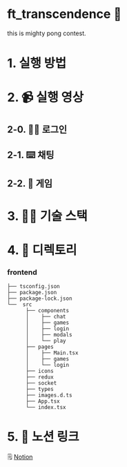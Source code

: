# ft_transcendence 🏓
this is  mighty pong contest.

# 1. 실행 방법
# 2. 📹 실행 영상
## 2-0. 🧑‍💻 로그인
## 2-1. ⌨️ 채팅
## 2-2. 🏓 게임
# 3. 🕵️‍♀️ 기술 스택
# 4. 📁 디렉토리

### frontend

```
├── tsconfig.json
├── package.json
├── package-lock.json
└──  src
      ├── components
      │    ├── chat
      │    ├── games
      │    ├── login
      │    ├── modals
      │    └── play
      ├── pages
      │    ├── Main.tsx
      │    ├── games
      │    └── login
      ├── icons
      ├── redux
      ├── socket
      ├── types
      ├── images.d.ts
      ├── App.tsx
      └── index.tsx 
```

# 5. 📓 노션 링크

🗒️ [Notion](https://www.notion.so/ft_transcendence-39e4dc40bfb1406b90dc92d2d1e4596c)
